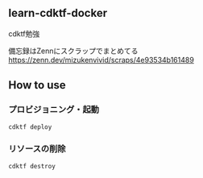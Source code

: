 ## learn-cdktf-docker
cdktf勉強

備忘録はZennにスクラップでまとめてる
https://zenn.dev/mizukenvivid/scraps/4e93534b161489

## How to use
### プロビジョニング・起動

```sh
cdktf deploy
```

### リソースの削除

```sh
cdktf destroy
```